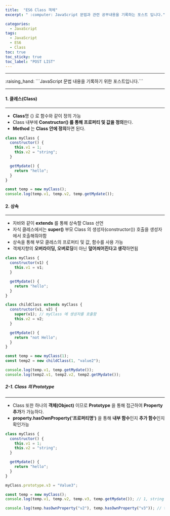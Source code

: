 ```yaml
---
title:  "ES6 Class 객체"
excerpt: " :computer: JavaScript 문법과 관련 공부내용을 기록하는 포스트 입니다."

categories:
  - JavaScript
tags:
  - JavaScript
  - ES6
  - Class
toc: true
toc_sticky: true
toc_label: "POST LIST"
---
```



<hr>
:raising_hand:  ```JavaScript 문법 내용을 기록하기 위한 포스트입니다.```
<hr>

#### 1. 클레스(Class)
***

* **Class**명 {} 로 함수와 같이 정의 가능
* Class 내부에 **Constructor() 를 통해 프로퍼티 및 값을 정의**한다.
* **Method** 는 **Class 안에 정의**하면 된다.

```js
class myClass {
  constructor() {
    this.v1 = 1;
    this.v2 = "string";
  }

  getMydate() {
    return "hello";
  }
}

const temp = new myClass();
console.log(temp.v1, temp.v2, temp.getMydate());
```

#### 2. 상속
***

* 자바와 같이 **extends** 를 통해 상속할 Class 선언
* 자식 클레스에서는 **super()** 부모 Class 의 생성자(constructor()) 호출을 생성자에서 호출해줘야함
* 상속을 통해 부모 클레스의 프로퍼티 및 값, 함수를 사용 가능
* 객체지향의 **오버라이딩, 오버로딩**이 아닌 **덮어씌어진다고 생각**하면됨

```js
class myClass {
  constructor(v1) {
    this.v1 = v1;
  }

  getMydate() {
    return "hello";
  }
}

class childClass extends myClass {
  constructor(v1, v2) {
    super(v1); // myClass 에 생성자를 호출함
    this.v2 = v2;
  }

  getMydate() {
    return "not Hello";
  }
}

const temp = new myClass(1);
const temp2 = new childClass(1, "value2");

console.log(temp.v1, temp.getMydate());
console.log(temp2.v1, temp2.v2, temp2.getMydate());

```

##### 2-1. Class 의 Prototype
***

* Class 또한 하나의 **객체(Object)** 이므로 **Prototype** 을 통해 접근하여 **Property 추가**가 가능하다.
* **property.hasOwnProperty('프로퍼티명')** 을 통해 **내부 함수**인지 **추가 함수**인지 확인가능


```js
class myClass {
  constructor() {
    this.v1 = 1;
    this.v2 = "string";
  }

  getMydate() {
    return "hello";
  }
}

myClass.prototype.v3 = "Value3";

const temp = new myClass();
console.log(temp.v1, temp.v2, temp.v3, temp.getMydate()); // 1, string , Value3, hello

console.log(temp.hasOwnProperty("v2"), temp.hasOwnProperty("v3")); // true, false

```









